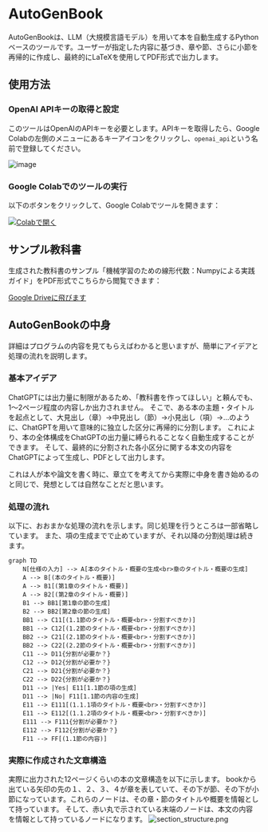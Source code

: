 # AutoGenBook
AutoGenBookは、LLM（大規模言語モデル）を用いて本を自動生成するPythonベースのツールです。ユーザーが指定した内容に基づき、章や節、さらに小節を再帰的に作成し、最終的にLaTeXを使用してPDF形式で出力します。

## 使用方法

### OpenAI APIキーの取得と設定

このツールはOpenAIのAPIキーを必要とします。APIキーを取得したら、Google Colabの左側のメニューにあるキーアイコンをクリックし、`openai_api`という名前で登録してください。

![image](https://github.com/user-attachments/assets/64e3ad1b-9eb9-4746-8485-e3318e269573)


### Google Colabでのツールの実行

以下のボタンをクリックして、Google Colabでツールを開きます：

[![Colabで開く](https://colab.research.google.com/assets/colab-badge.svg)](https://colab.research.google.com/github/hooked-on-mas/AutoGenBook/blob/main/AutoGenBookJP.ipynb)

## サンプル教科書

生成された教科書のサンプル「機械学習のための線形代数：Numpyによる実践ガイド」をPDF形式でこちらから閲覧できます：

[Google Driveに飛びます](リンクはこちらに)

## AutoGenBookの中身

詳細はプログラムの内容を見てもらえばわかると思いますが、簡単にアイデアと処理の流れを説明します。

### 基本アイデア

ChatGPTには出力量に制限があるため、「教科書を作ってほしい」と頼んでも、1〜2ページ程度の内容しか出力されません。
そこで、ある本の主題・タイトルを起点として、大見出し（章）→中見出し（節）→小見出し（項）→...のように、ChatGPTを用いて意味的に独立した区分に再帰的に分割します。
これにより、本の全体構成をChatGPTの出力量に縛られることなく自動生成することができます。
そして、最終的に分割された各小区分に関する本文の内容をChatGPTによって生成し、PDFとして出力します。

これは人が本や論文を書く時に、章立てを考えてから実際に中身を書き始めるのと同じで、発想としては自然なことだと思います。

### 処理の流れ

以下に、おおまかな処理の流れを示します。同じ処理を行うところは一部省略しています。
また、項の生成までで止めていますが、それ以降の分割処理は続きます。

```mermaid
graph TD
    N[仕様の入力] --> A[本のタイトル・概要の生成<br>章のタイトル・概要の生成]
    A --> B[(本のタイトル・概要)]
    A --> B1[(第1章のタイトル・概要)]
    A --> B2[(第2章のタイトル・概要)]
    B1 --> BB1[第1章の節の生成]
    B2 --> BB2[第2章の節の生成]
    BB1 --> C11[(1.1節のタイトル・概要<br>・分割すべきか)]
    BB1 --> C12[(1.2節のタイトル・概要<br>・分割すべきか)]
    BB2 --> C21[(2.1節のタイトル・概要<br>・分割すべきか)]
    BB2 --> C22[(2.2節のタイトル・概要<br>・分割すべきか)]
    C11 --> D11{分割が必要か？}
    C12 --> D12{分割が必要か？}
    C21 --> D21{分割が必要か？}
    C22 --> D22{分割が必要か？}
    D11 --> |Yes| E11[1.1節の項の生成]
    D11 --> |No| F11[1.1節の内容の生成] 
    E11 --> E111[(1.1.1項のタイトル・概要<br>・分割すべきか)]
    E11 --> E112[(1.1.2項のタイトル・概要<br>・分割すべきか)]
    E111 --> F111{分割が必要か？}
    E112 --> F112{分割が必要か？}
    F11 --> FF[(1.1節の内容)]
```

### 実際に作成された文章構造

実際に出力された12ページくらいの本の文章構造を以下に示します。
bookから出ている矢印の先の１、２、３、４が章を表していて、その下が節、その下が小節になっています。これらのノードは、その章・節のタイトルや概要を情報として持っています。
そして、赤い丸で示されている末端のノードは、本文の内容を情報として持っているノードになります。
![section_structure.png](https://qiita-image-store.s3.ap-northeast-1.amazonaws.com/0/178972/256d643c-fef6-3872-d894-ea2efd487932.png)